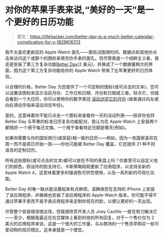 # 对你的苹果手表来说,“美好的一天”是一个更好的日历功能

> 原文：<https://lifehacker.com/better-day-is-a-much-better-calendar-complication-for-y-1829616313>

我不太喜欢更疯狂的 Apple Watch 面孔——那些试图用时间、数据点和其他你点击来访问这个或那个的图标来填充你手表的面孔。但尽管我是一个纯粹主义者，我还是安装了第三方复杂功能[Better Day](https://itunes.apple.com/us/app/better-day-a-complication/id1052023515?mt=8)(2 美元)，并换成了一个数据量稍大的界面，因为这个第三方复杂功能给你的 Apple Watch 带来了比苹果更好的日历体验。



以合理的价格，Better Day 为您提供了一个可定制的图标(或可点击的文本)，您可以设置该图标来显示当前月份、工作日和日期、月份和日期或三者。轻点它，你就会看到一个大日历，你可以使用你的数字表冠 [滚动浏览它的月份](https://www.joeycastillo.com/images/apps-betterday-scrolling.mp4) (或者通过向左或向右滑动手指来滚动浏览年份)。

是的，这意味着你不能只点击一个图标来查看你一天的活动列表——除非你也将 Better Day 与苹果的标准日历复杂功能配对。我认为在 Apple Watch 上安装两个都很好:一个用于每日文摘，一个用于查看特定日期是哪天(例如)。

如果你需要与你的国际旅行(或家庭)相一致的日历——例如，因为一些国家喜欢在周一而不是周日开始一周——你也可能被 Better Day 覆盖，它还提供 21 种不同语言的定制日历。

所有这些图标(或可点击的文本)都可以放在不同的表盘上吗？你甚至可以自定义他们的颜色，假设你的脸支持它。卡斯蒂略刚刚更新了应用程序，以支持全新的 Apple Watch 4，这意味着更多的强调色可供您使用，以及一系列新的可视化功能。

Better Day 的唯一缺点是设置起来有点麻烦。请确保您在支持的 iPhone 上安装了该应用程序，并确保也安装了该应用程序的 Apple Watch 版本。你可能不得不通过苹果手表而不是手表应用程序来定制你现在的脸，以便让更好的一天出现。

尽管整个安装错误很古怪，但我很欣赏开发人员 Joey Castillo 一直在努力解决它——至少，根据我最近在社交媒体上看到的他的所有回复。对于一个售价仅为 2 美元的应用程序来说，这是一个很大的工作量，与从商场的一个售货亭购买一些可爱动物的挂历相比，这本身就是一个便宜。